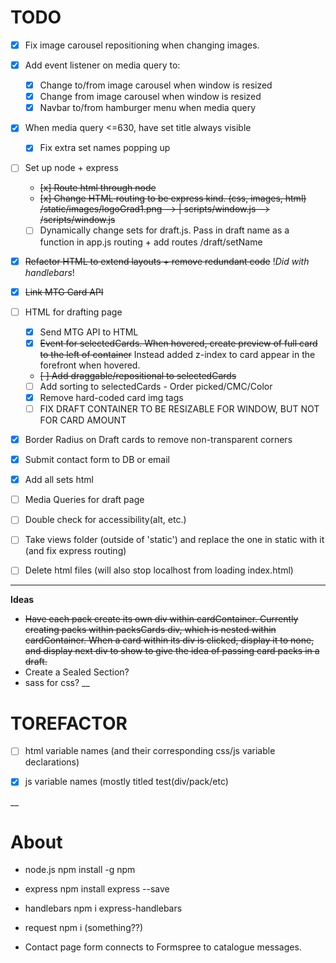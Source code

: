# TODO

- [x] Fix image carousel repositioning when changing images.

- [x] Add event listener on media query to:
	- [x] Change to/from image carousel when window is resized
	- [x] Change from image carousel when window is resized
	- [x] Navbar to/from hamburger menu when media query

- [x] When media query <=630, have set title always visible
	- [x] Fix extra set names popping up	

- [ ] Set up node + express
	- ~~[x] Route html through node~~
	- ~~[x] Change HTML routing to be express kind. (css, images, html) /static/images/logoGrad1.png --> | scripts/window.js --> /scripts/window.js~~
	- [ ] Dynamically change sets for draft.js. Pass in draft name as a function in app.js routing + add routes /draft/setName

- [x] ~~Refactor HTML to extend layouts + remove redundant code~~ !*Did with handlebars*!

- [x] ~~Link MTG Card API~~

- [ ] HTML for drafting page
	- [x] Send MTG API to HTML
	- [x] ~~Event for selectedCards. When hovered, create preview of full card to the left of container~~ Instead added z-index to card appear in the forefront when hovered.
	- ~~[ ] Add draggable/repositional to selectedCards~~
	- [ ] Add sorting to selectedCards - Order picked/CMC/Color
	- [x] Remove hard-coded card img tags 
	- [ ] FIX DRAFT CONTAINER TO BE RESIZABLE FOR WINDOW, BUT NOT FOR CARD AMOUNT

- [x] Border Radius on Draft cards to remove non-transparent corners

- [x] Submit contact form to DB or email

- [x] Add all sets html

- [ ] Media Queries for draft page

- [ ] Double check for accessibility(alt, etc.)

- [ ] Take views folder (outside of 'static') and replace the one in static with it (and fix express routing)

- [ ] Delete html files (will also stop localhost from loading index.html)

___
**Ideas** 

 - ~~Have each pack create its own div within cardContainer. Currently creating packs within packsCards div, which is nested within cardContainer. When a card within its div is clicked, display it to none, and display next div to show to give the idea of passing card packs in a draft.~~
 - Create a Sealed Section?
 - sass for css?
 __

 # TOREFACTOR
 - [ ] html variable names (and their corresponding css/js variable declarations)

 - [x] js variable names (mostly titled test(div/pack/etc)

 __

# About

- node.js npm install -g npm

- express npm install express --save

- handlebars npm i express-handlebars

- request npm i (something??)

- Contact page form connects to Formspree to catalogue messages. 

